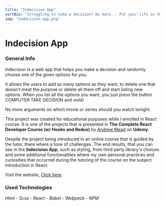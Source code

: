 ```yaml
---
title: "Indecision App"
sortBio: "Struggling to take a decision? No more... Put your life in the hands of a computer!"
img: "indecision-app.png"
---
```


# Indecision App

### General Info

Indecision is a web app that helps you make a decision and randomly choose one of the given options for you.

It allows the users to add as many options as they want, to delete one that doesn't meet the purpose or delete all them off and start listing new options. When you list all the options you want, you just press the button COMPUTER TAKE DECISION and voilà!

No more arguments on which movie or series should you watch tonight.

This project was created for educational purposes while I enrolled in React course.
It is one of the projects that is presented in **The Complete React Developer Course (w/ Hooks and Redux)** by [Andrew Mead](https://mead.io/) on **Udemy**.

Despite the project being introduced in an online course that is guided by the tutor, there where a tone of challenges. The end results, that you can see in the **Indecision App**, such as styling, from third party library's choices and some additional functionalities where my own personal practices and curiosities that occurred during the tutoring of the course on the subject introduction in React.

Visit the website, [Click here](https://indecision-react-app.vercel.app/).

### Used Technologies

_Html - Scss - React - Babel - Webpack - NPM_
